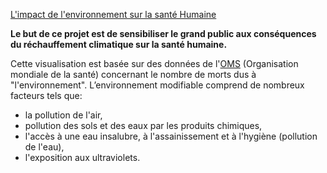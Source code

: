 [L'impact de l'environnement sur la santé Humaine](https://bionfolyon1.github.io/EnvironmentImpactOnHumanHealth.github.io/)

**Le but de ce projet est de sensibiliser le grand public aux conséquences du réchauffement climatique sur la santé humaine.**

Cette visualisation est basée sur des données de l'[OMS](https://www.who.int/fr) (Organisation mondiale de la santé) concernant le nombre de morts dus à "l'environnement". L’environnement modifiable comprend de nombreux facteurs tels que:

- la pollution de l'air,
- pollution des sols et des eaux par les produits chimiques,
- l'accès à une eau insalubre, à l'assainissement et à l'hygiène (pollution de l'eau),
- l'exposition aux ultraviolets.
